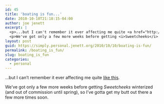 ```yaml
---
id: 45
title: 'boating is fun...'
date: 2010-10-10T21:18:15-04:00
author: joe jenett
excerpt: |
  <p>...but I can't remember it ever affecting me quite <a href="http://loonachic.tumblr.com/post/1286981140/boating-today-tee-hee">like this</a>.</p>
  <p>We've got only a few more weeks before getting <i>Sweetcheeks</i> winterized (and out of commission until spring), so I've gotta get my butt out there a few more times soon.</p>
layout: post
guid: https://simply.personal.jenett.org/2010/10/10/boating-is-fun/
permalink: /boating_is_fun/
slug: boating_is_fun
categories:
  - personal
---
```

...but I can’t remember it ever affecting me quite [like this](http://loonachic.tumblr.com/post/1286981140/boating-today-tee-hee).

We’ve got only a few more weeks before getting _Sweetcheeks_ winterized (and out of commission until spring), so I’ve gotta get my butt out there a few more times soon.